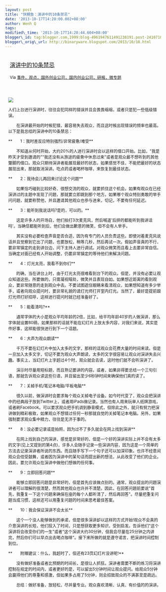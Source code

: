 ```yaml
--- 
layout: post 
title: "快鲤鱼：演讲中的10条禁忌" 
date: '2013-10-17T14:28:00.002+08:00' 
author: Wenh Q
tags:
modified\_time: '2013-10-17T14:28:44.604+08:00' 
blogger\_id: tag:blogger.com,1999:blog-4961947611491238191.post-241071053093563855
blogger\_orig\_url: http://binaryware.blogspot.com/2013/10/10.html
---
```

<div style="margin: 10px; padding: 5px;">

<div style="font-size: 18px;">

[演讲中的10条禁忌](http://www.kuailiyu.com/article/5492.html)

</div>

<div style="font-size: 13px;">

Via
[事件，观点，国外创业公司，国内创业公司，研报，微专题](http://www.kuailiyu.com/)

</div>

</div>

<div style="font-size: 13px; padding: 15px 0 10px 10px;">

![](http://www.kuailiyu.com/uploadfile/2013/1016/20131016033953470.jpg)

人们上台进行演讲时，往往会犯同样的错误并且会畏畏缩缩，或者只是犯一些低级错误。

　　在演讲最开始的时候犯错，最容易失去观众，而且这时候出现错误的频率也最高。以下是我总结的演讲中的10条禁忌：

**　　1：我时差反应特别强烈/非常疲惫/难受**

　　不知道从何时开始，大约20%的人进行演讲时会以这样的借口开始。比如，"我是昨天才受到邀请的""我还没有从旅途的疲惫中休息过来"或者是观众最不想听到的其他蹩脚的借口。观众只期待演讲者能展现最好的状态，如果感觉不佳，不能把最好的状态展现出来，那就取消演讲。吃点药或者喝杯咖啡，来恢复到最佳状态。

**　　2：我待会儿再回来讨论这个问题**

　　如果恰巧碰到比较好奇、很想交流的观众，就要抓住这个机会。如果有观众在已经演讲过的主题中发现了问题，那就要立即跳到那个地方。如果哪个观众特别勇敢的举手问问题，就要称赞他，并且邀请其他观众也参与进来，切记，不要有任何延迟。

**　　3：能听到我说话吗?是的，可以的。**

　　这是许多人的开场白，他们拍打3次麦克风，然后喊道'后排的都能听到我讲话吗'。当确信都能听到后，他们会做出歉意的微笑，但不会有人举手。

　　其实没有必要检查声音是否合适，因为有专门的人员负责这些。即使对着麦克风说话并且觉察到它出了问题，也要放松，稍等几秒，然后再试一次。假如声音真的不行，要非常镇定的走到讲台边，问下主持人进行调试。对观众微笑而且看上去要非常自信。当确定对面已经有人开始调整，仍要非常镇定的等待他们来解决问题。

**　　4：灯光太亮，我看不到你们**

　　的确，当在讲台上时，由于灯光太亮很难看到台下的观众。但是，并没有必要让观众知道这些。所要做的，只需凝视暗处，微笑并且表现自如。如果想近距离的看到观众，要非常随意的走到观众中去。不要试图遮住眼睛来看清观众，如果想知道有多少举手，或者向观众提问时，要非常礼貌的请灯光师打开室内灯光。当然了，最好是提前跟灯光师打好招呼，这样进行提问时就已经准备好了。

**　　5：能看清吗?**

　　通常字体的大小是观众平均年龄的2倍，比如，给平均年龄40岁的人做演讲，那么字体就设置80磅。如果那样的话就不能在幻灯片上放太多内容，对我们来说，其实是件好事，这样能很快进行到下一个话题。

**　　6：大声为观众朗读**

　　千万不要在幻灯片中加入太多的文字，那样的话观众会花费大量的时间来读。但是一旦加入太多文字，切记不要为观众大声朗读，太多的文字很容易让观众对演讲失去兴趣。事实上，当幻灯片上字超过4个时，观众就会去读，这时他们就不会听演讲了。

　　演示时尽量用短标题，而且熟记要讲的内容。或者，如果非得要总结一个三句引语，那就告诉观众读这些引语，并且留出至少6秒钟时间来确保他们真的读了。

**　　7：关掉手机/笔记本电脑/平板电脑**

　　很久以前，做演讲时会要求每个观众关掉电子设备。如今时代变了，观众会把演讲中的经典段子放到Twitter上，或者用iPads做记录。当然也有人用来玩单人纸牌游戏，或者刷Facebook。可以要求观众把手机调到静音模式，但除此之外，就只有努力把演讲做到精彩极致，如果观众不想错过任何一秒那就自觉的关掉笔记本电脑。另外，如果强制要求观众集中精力，往往是无济于事的。

**　　8：没必要记录或是拍照，因为过不了多久就会在网上找到演讲**

　　在网上找到自己的演讲，感觉是非常好的，但是一个好的演讲实际上并不会有太多的文字(见上文提到的第4点)，许多人会随手记录一些演讲内容，因为这是一个简单的方法去记录演讲者所说的东西。而且随手写下一个句子还可以加深印象。也许不经意间观众会倍受鼓舞，或者因为演讲中的某句话而提出新的想法，从此改变了他们的企业。因此，要允许观众在演讲中做他们想做的任何事。

**　　9：立即回答问题**

　　能够立即回答问题是非常好的，但是首先应该做点别的。通常，观众提出的问题演讲者可以理解的很清楚，然而其他观众也许并不清楚。因此，在回答问题前要说"首先，我重复一下这个问题来确保在座的每个人都听清了，然后再回答"。尽量把重复问题当成习惯，这样还可以用重复问题的时间来思考最佳答案。

**　　10：我会保证演讲不会太长**

　　这个一个没人能够做到的承诺，但是很多演讲却以这样的方式开始!观众不会真的介意演讲的长短，他们投入了时间，只是想获取更多知识，受到启发。告诉他们"这个演讲将会改变你们的一生"或者"这个演讲大约30分钟，但我会尽量在25分钟之内讲完，然后你们可以早点出去喝点咖啡"。接下来所做的就是遵守诺言，把演讲时间控制到位。

**　　附赠建议：什么，我超时了，但还有23页幻灯片没讲呢!**

　　没有做好准备或者比预期的时间长，是很让人抓狂。演讲者需要不断的练习将演讲控制在规定的时间内，或者更好的是，可以留出5分钟时间让观众提问。给观众5分钟会赢得他们的尊重和感激，但如果多占用了5分钟，则会招致观众的不满甚至是疏远。

　　总结：做好准备，放轻松，尽并量专业。观众喜欢清晰、认真、有价值的的演讲。

</div>
